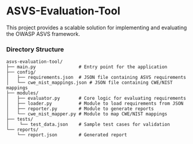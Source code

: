 # ASVS-Evaluation-Tool
This project provides a scalable solution for implementing and evaluating the OWASP ASVS framework.

### Directory Structure
```
asvs-evaluation-tool/
├── main.py                # Entry point for the application
├── config/
│   ├── requirements.json  # JSON file containing ASVS requirements
│   └── cwe_nist_mappings.json # JSON file containing CWE/NIST mappings
├── modules/
│   ├── evaluator.py       # Core logic for evaluating requirements
│   ├── loader.py          # Module to load requirements from JSON
│   ├── reporter.py        # Module to generate reports
│   └── cwe_nist_mapper.py # Module to map CWE/NIST mappings
├── tests/
│    └── test_data.json    # Sample test cases for validation
└── reports/
    └── report.json        # Generated report
